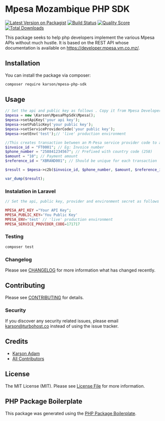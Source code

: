 # Mpesa Mozambique PHP SDK

[![Latest Version on Packagist](https://img.shields.io/packagist/v/karson/mpesa-php-sdk.svg?style=flat-square)](https://packagist.org/packages/karson/mpesa-php-sdk)
[![Build Status](https://img.shields.io/travis/karson/mpesa-php-sdk/master.svg?style=flat-square)](https://travis-ci.org/karson/mpesa-php-sdk)
[![Quality Score](https://img.shields.io/scrutinizer/g/karson/mpesa-php-sdk.svg?style=flat-square)](https://scrutinizer-ci.com/g/karson/mpesa-php-sdk)
[![Total Downloads](https://img.shields.io/packagist/dt/karson/mpesa-php-sdk.svg?style=flat-square)](https://packagist.org/packages/karson/mpesa-php-sdk)

This package seeks to help php developers implement the various Mpesa APIs without much hustle. It is based on the REST API whose documentation is available on https://developer.mpesa.vm.co.mz/.

## Installation

You can install the package via composer:

```bash
composer require karson/mpesa-php-sdk
```

## Usage

``` php
// Set the api and public key as follows . Copy it from Mpesa Developer Console (https://developer.mpesa.vm.co.mz/) .
$mpesa = new \Karson\MpesaPhpSdk\Mpesa();
$mpesa->setApiKey('your api key');
$mpesa->setPublicKey('your public key');
$mpesa->setServiceProviderCode('your public key');
$mpesa->setEnv('test');// 'live' production environment 

//This creates transaction between an M-Pesa service provider code to a phone number registered on M-Pesa.
$invoice_id = "FT0001"; // Eg: Invoice number
$phone_number = "258841234567"; // Prefixed with country code (258)
$amount = "10"; // Payment amount
$reference_id = "XBRAND001"; // Should be unique for each transaction

$result = $mpesa->c2b($invoice_id, $phone_number, $amount, $reference_id);

var_dump($result);
```
### Instalation in Laravel

``` php
// Set the api, public key, provider and environment secret as follows in your .env file

MPESA_API_KEY ="Your API Key";
MPESA_PUBLIC_KEY='You Public Key'
MPESA_ENV='test' // 'live' production environment
MPESA_SERVICE_PROVIDER_CODE=171717
```

### Testing

``` bash
composer test
```

### Changelog

Please see [CHANGELOG](CHANGELOG.md) for more information what has changed recently.

## Contributing

Please see [CONTRIBUTING](CONTRIBUTING.md) for details.

### Security

If you discover any security related issues, please email karson@turbohost.co instead of using the issue tracker.

## Credits

- [Karson Adam](https://github.com/karson)
- [All Contributors](../../contributors)

## License

The MIT License (MIT). Please see [License File](LICENSE.md) for more information.

## PHP Package Boilerplate

This package was generated using the [PHP Package Boilerplate](https://laravelpackageboilerplate.com).

